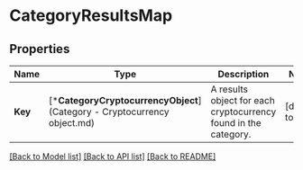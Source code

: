 # CategoryResultsMap

## Properties
Name | Type | Description | Notes
------------ | ------------- | ------------- | -------------
**Key** | [***CategoryCryptocurrencyObject**](Category - Cryptocurrency object.md) | A results object for each cryptocurrency found in the category. | [default to null]

[[Back to Model list]](../README.md#documentation-for-models) [[Back to API list]](../README.md#documentation-for-api-endpoints) [[Back to README]](../README.md)


